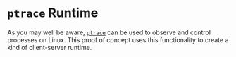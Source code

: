 


# `ptrace` Runtime

As you may well be aware, [`ptrace`](https://www.man7.org/linux/man-pages/man2/ptrace.2.html) can be used to observe and control processes on Linux. This proof of concept uses this functionality to create a kind of client-server runtime.
